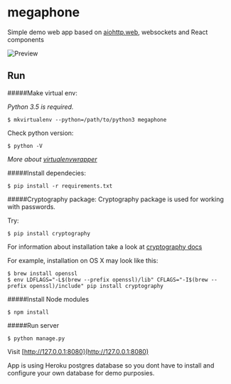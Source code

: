 # megaphone
Simple demo web app based on [aiohttp.web](http://aiohttp.readthedocs.org/en/stable/web.html), websockets and React components

![Preview](http://s23.postimg.org/w2hu3mhvv/preview.jpg)

## Run

#####Make virtual env:

_Python 3.5 is required._

`$ mkvirtualenv --python=/path/to/python3 megaphone`

  
Check python version:

`$ python -V`

_More about [virtualenvwrapper](http://virtualenvwrapper.readthedocs.org/en/latest)_

   
#####Install dependecies:

`$ pip install -r requirements.txt`

   
#####Cryptography package:
Cryptography package is used for working with passwords. 

Try: 

`$ pip install cryptography`

For information about installation take a look at [cryptography docs](http://cryptography.readthedocs.org/en/latest/installation/)

For example, installation on OS X may look like this:

```
$ brew install openssl
$ env LDFLAGS="-L$(brew --prefix openssl)/lib" CFLAGS="-I$(brew --prefix openssl)/include" pip install cryptography
```
  
#####Install Node modules  

`$ npm install`

#####Run server

`$ python manage.py`

Visit [http://127.0.0.1:8080](http://127.0.0.1:8080)

App is using Heroku postgres database so you dont have to install and configure your own database for demo purposies.
